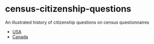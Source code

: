 # census-citizenship-questions
 An illustrated history of citizenship questions on census questionnaires

 - [USA](us-forms.md)
 - [Canada](ca-forms.md)
